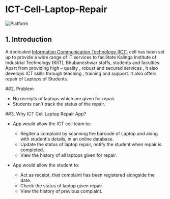 # ICT-Cell-Laptop-Repair
![Platform](https://img.shields.io/badge/platform-Android-blue.svg)

## 1. Introduction
A dedicated [Information Communication Technology (ICT)](https://kiit.ac.in/campuslife/ict/) cell has been set up to provide a wide range of IT services to facilitate Kalinga Institute of Industrial Technology (KIIT), Bhubaneshwar staffs, students and faculties. Apart from providing high – quality , robust and secured services , it also develops ICT skills through teaching , training and support. It also offers repair of Laptops of Students.

##2. Problem
- No receipts of laptops which are given for repair. 
- Students can't track the status of the repair.

##3. Why ICT Cell Laptop Repair App?
- App would allow the ICT cell team to:
  - Regiter a complaint by scanning the barcode of Laptop and along with student's details, in an online database.
  - Update the status of laptop repair, notify the student when repair is completed.
  - View the history of all laptops given for repair.
  
- App would allow the student to:
  - Act as receipt, that complaint has been registered alongside the date.
  - Check the status of laptop given repair. 
  - View the history of previous complaint.

